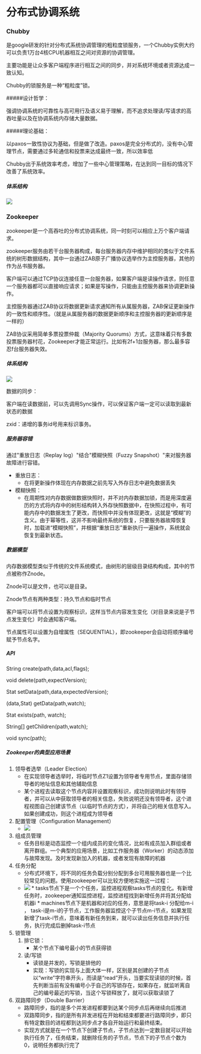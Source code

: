 # 分布式协调系统

### Chubby

是google研发的针对分布式系统协调管理的粗粒度锁服务，一个Chubby实例大约可以负责1万台4核CPU机器相互之间对资源的协调管理。

主要功能是让众多客户端程序进行相互之间的同步，并对系统环境或者资源达成一致认知。

Chubby的锁服务是一种“粗粒度”锁。

#####设计哲学：

​	强调协调系统的可靠性与高可用行及语义易于理解，而不追求处理读/写请求的高吞吐量以及在协调系统内存储大量数据。

#####理论基础：

​	以paxos一致性协议为基础，但是做了改造。paxos是完全分布式的，没有中心管理节点，需要通过多轮通信和投票来达成最终一致，所以效率低

​	Chubby出于系统效率考虑，增加了一些中心管理策略，在达到同一目标的情况下改善了系统效率。

##### 体系结构

<img src="../resources/chubby体系结构.jpg">



### Zookeeper

zookeeper是一个高吞吐的分布式协调系统，同一时刻可以相应上万个客户端请求。

zookeeper服务由若干台服务器构成，每台服务器内存中维护相同的类似于文件系统的树形数据结构，其中一台通过ZAB原子广播协议选举作为主控服务器，其他的作为丛书服务器。

客户端可以通过TCP协议连接任意一台服务器，如果客户端是读操作请求，则任意一个服务器都可以直接响应请求；如果是写操作，只能由主控服务器来协调更新操作。

主控服务器通过ZAB协议将数据更新请求通知所有从属服务器，ZAB保证更新操作的一致性和顺序性。（就是从属服务器的数据更新顺序和主控服务器的更新顺序是一样的）

ZAB协议采用简单多票投票仲裁（Majority Quorums）方式，这意味着只有多数投票服务器村花，Zookeeper才能正常运行。比如有2f+1台服务器，那么最多容忍f台服务器失效。

##### 体系结构

<img src="../resources/zookeeper体系结构.jpg">

数据的同步：

​	客户端在读数据前，可以先调用Sync操作，可以保证客户端一定可以读取到最新状态的数据

zxid：递增的事务id号用来标识事务。

##### 服务器容错

通过"重放日志（Replay log）"结合"模糊快照（Fuzzy Snapshot）"来对服务器故障进行容错。

* 重放日志：
  * 在将更新操作体现在内存数据之前先写入外存日志中避免数据丢失
* 模糊快照：
  * 在周期性对内存数据做数据快照时，并不对内存数据加锁，而是用深度遍历的方式将内存中的树形结构转入外存快照数据中，在快照过程中，有可能内存中的数据发生了更改，而快照中并没有体现更改，这就是“模糊”的含义。由于幂等性，这并不影响最终系统的恢复，只要服务器故障恢复时，加载进“模糊快照”，并根据“重放日志”重新执行一遍操作，系统就会恢复到最新状态。

##### 数据模型

内存数据模型类似于传统的文件系统模式，由树形的层级目录结构构成，其中的节点被称作Znode。

Znode可以是文件，也可以是目录。

Znode节点有两种类型：持久节点和临时节点

客户端可以将节点设置为观察标识，这样当节点内容发生变化（对目录来说是子节点发生变化）时会通知客户端。

节点属性可以设置为自增属性（SEQUENTIAL），即zookeeper会自动将顺序编号赋予节点名字。

##### API

String create(path,data,acl,flags);

void delete(path,expectVersion);

Stat setData(path,data,expectedVersion);

(data,Stat) getData(path,watch);

Stat exists(path, watch);

String[] getChildren(path,watch);

void sync(path);

##### Zookeeper的典型应用场景

1. 领导者选举（Leader Election）
   * 在实现领导者选举时，将临时节点Z1设置为领导者专用节点，里面存储领导者的地址信息和其他辅助信息
   * 某个进程去读取这个节点内容并设置观察标识，成功则说明此时有领导者，并可以从中获取领导者的相关信息，失败说明还没有领导者，这个进程视图自己创建该节点（以临时节点的方式），并将自己的相关信息写入。如果创建成功，则这个进程成为领导者
2. 配置管理（Configuration Management）
   * <img src="../resources/配置管理.jpg">
3. 组成员管理
   * 任务目标是动态监控一个组内成员的变化情况，比如有成员加入群组或者离开群组。一个典型的应用场景，比如工作服务器（Worker）的动态添加与故障发现。及时发现新加入的机器，或者发现有故障的机器
4. 任务分配
   * 分布式环境下，将不同的任务负载分别分配到多台可用服务器也是一个比较常见的问题。使用zookeeper可以比较方便地实施这一过程：
   * <img src="../resources/任务分配.jpg">
     * tasks节点下是一个个任务，监控进程观察tasks节点的变化。有新增任务时，zookeeper通知监控进程，监控进程找到新增任务并将其分配给机器i
     * machines节点下是机器和对应的任务，意思是将task-i 分配给m-i ， task-i是m-i的子节点，工作服务器监控这个子节点m-i节点，如果发现新增了task-i节点，意味着有新任务到来，就可以读出任务信息并执行任务，执行完成后删掉task-i节点
5. 锁管理
   1. 排它锁：
      * 某个节点下编号最小的节点获得锁
   2. 读/写锁
      * 读锁是并发的，写锁是排他的
      * 实现：写锁的实现与上面大体一样，区别是其创建的子节点以“write”字符串开头，而读是“read”开头，当要实现读锁的时候，首先判断当前有没有编号小于自己的写锁存在，如果存在，就监听离自己的编号最近的写锁，当这个写锁释放了，就可以获取读锁了
6. 双路障同步（Double Barrier）
   * 路障同步，指的是多个并发进程都要到达某个同步点后再继续向后推进
   * 双路障同步，指的是所有并发进程在开始和结束都要进行路障同步，即只有特定数目的进程都到达同步点才各自开始运行和最终结束。
   * 实现方式就是在一个节点下创建子节点，子节点达到一定数目就可以开始执行任务了，任务结束，就删除任务的子节点，节点下的子节点个数为0，说明任务都执行完了



